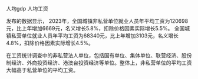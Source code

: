 人均gdp  人均工资


发布的数据显示，
2023年，全国城镇非私营单位就业人员年平均工资为120698元，比上年增加6669元，名义增长5.8%，扣除价格因素实际增长5.5%。
全国城镇私营单位就业人员年平均工资为68340元，比上年增加3103元，名义增长4.8%，扣除价格因素实际增长4.5%。

在工资统计调查中的非私营法人单位，包括国有单位、集体单位、联营经济、股份制经济、外商投资经济、港澳台投资经济等单位。整体上，非私营单位的平均工资大幅高于私营单位的平均工资。






